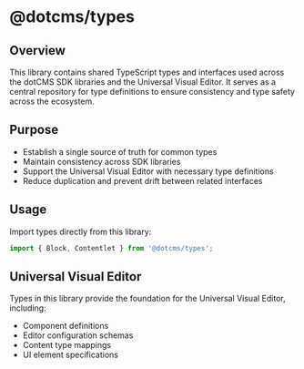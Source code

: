 # @dotcms/types

## Overview

This library contains shared TypeScript types and interfaces used across the dotCMS SDK libraries and the Universal Visual Editor. It serves as a central repository for type definitions to ensure consistency and type safety across the ecosystem.

## Purpose

- Establish a single source of truth for common types
- Maintain consistency across SDK libraries
- Support the Universal Visual Editor with necessary type definitions
- Reduce duplication and prevent drift between related interfaces

## Usage

Import types directly from this library:

```typescript
import { Block, Contentlet } from '@dotcms/types';
```

## Universal Visual Editor

Types in this library provide the foundation for the Universal Visual Editor, including:

- Component definitions
- Editor configuration schemas
- Content type mappings
- UI element specifications
